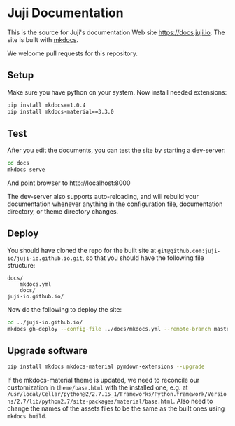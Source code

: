 # Juji Documentation

This is the source for Juji's documentation Web site https://docs.juji.io. The site is built with [mkdocs](https://mkdocs.org).

We welcome pull requests for this repository.

## Setup

Make sure you have python on your system. Now install needed extensions:

```bash
pip install mkdocs==1.0.4
pip install mkdocs-material==3.3.0
```

## Test

After you edit the documents, you can test the site by starting a dev-server:

```bash
cd docs
mkdocs serve
```

And point browser to http://localhost:8000

The dev-server also supports auto-reloading, and will rebuild your documentation whenever anything in the configuration file, documentation directory, or theme directory changes.


## Deploy

You should have cloned the repo for the built site at
`git@github.com:juji-io/juji-io.github.io.git`, so that you should have the following file structure:

```
docs/
    mkdocs.yml
    docs/
juji-io.github.io/
```
Now do the following to deploy the site:

```bash
cd ../juji-io.github.io/
mkdocs gh-deploy --config-file ../docs/mkdocs.yml --remote-branch master
```

## Upgrade software

```bash
pip install mkdocs mkdocs-material pymdown-extensions --upgrade
```

If the mkdocs-material theme is updated, we need to reconcile our customization in `theme/base.html` with the installed one, e.g. at `/usr/local/Cellar/python@2/2.7.15_1/Frameworks/Python.framework/Versions/2.7/lib/python2.7/site-packages/material/base.html`. Also need to change the names of the assets files to be the same as the built ones using `mkdocs build`.
